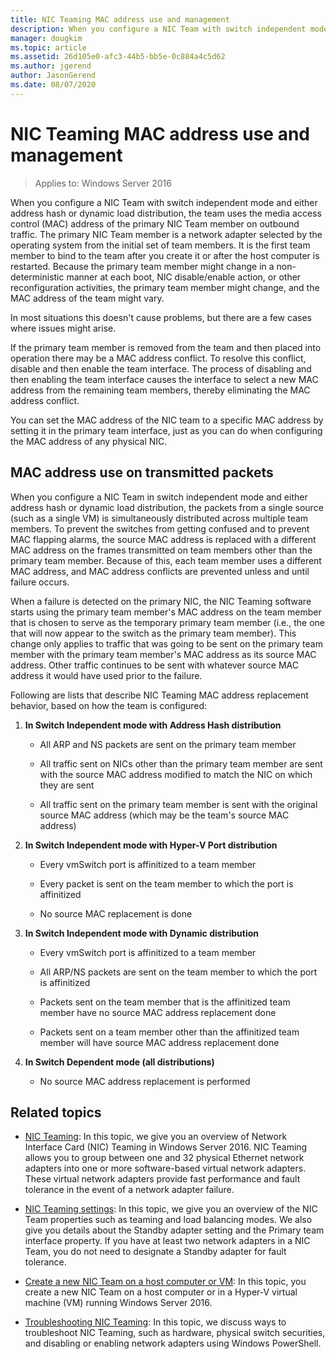 ```yaml
---
title: NIC Teaming MAC address use and management
description: When you configure a NIC Team with switch independent mode and either address hash or dynamic load distribution, the team uses the media access control (MAC) address of the primary NIC Team member on outbound traffic. The primary NIC Team member is a network adapter selected by the operating system from the initial set of team members.
manager: dougkim
ms.topic: article
ms.assetid: 26d105e0-afc3-44b5-bb5e-0c884a4c5d62
ms.author: jgerend
author: JasonGerend
ms.date: 08/07/2020
---
```

# NIC Teaming MAC address use and management

>Applies to: Windows Server 2016

When you configure a NIC Team with switch independent mode and either address hash or dynamic load distribution, the team uses the media access control (MAC) address of the primary NIC Team member on outbound traffic. The primary NIC Team member is a network adapter selected by the operating system from the initial set of team members.  It is the first team member to bind to the team after you create it or after the host computer is restarted. Because the primary team member might change in a non-deterministic manner at each boot, NIC disable/enable action, or other reconfiguration activities, the primary team member might change, and the MAC address of the team might vary.

In most situations this doesn't cause problems, but there are a few cases where issues might arise.

If the primary team member is removed from the team and then placed into operation there may be a MAC address conflict. To resolve this conflict, disable and then enable the team interface. The process of disabling and then enabling the team interface causes the interface to select a new MAC address from the remaining team members, thereby eliminating the MAC address conflict.

You can set the MAC address of the NIC team to a specific MAC address by setting it in the primary team interface, just as you can do when configuring the MAC address of any physical NIC.

## MAC address use on transmitted packets
When you configure a NIC Team in switch independent mode and either address hash or dynamic load distribution, the packets from a single source (such as a single VM) is simultaneously distributed across multiple team members. To prevent the switches from getting confused and to prevent MAC flapping alarms, the source MAC address is replaced with a different MAC address on the frames transmitted on team members other than the primary team member. Because of this, each team member uses a different MAC address, and MAC address conflicts are prevented unless and until failure occurs.

When a failure is detected on the primary NIC, the NIC Teaming software starts using the primary team member's MAC address on the team member that is chosen to serve as the temporary primary team member (i.e., the one that will now appear to the switch as the primary team member).  This change only applies to traffic that was going to be sent on the primary team member with the primary team member's MAC address as its source MAC address. Other traffic continues to be sent with whatever source MAC address it would have used prior to the failure.

Following are lists that describe NIC Teaming MAC address replacement behavior, based on how the team is configured:

1.  **In Switch Independent mode with Address Hash distribution**

    -   All ARP and NS packets are sent on the primary team member

    -   All traffic sent on NICs other than the primary team member are sent with the source MAC address modified to match the NIC on which they are sent

    -   All traffic sent on the primary team member is sent with the original source MAC address (which may be the team's source MAC address)

2.  **In Switch Independent mode with Hyper-V Port distribution**

    -   Every vmSwitch port is affinitized to a team member

    -   Every packet is sent on the team member to which the port is affinitized

    -   No source MAC replacement is done

3.  **In Switch Independent mode with Dynamic distribution**

    -   Every vmSwitch port is affinitized to a team member

    -   All ARP/NS packets are sent on the team member to which the port is affinitized

    -   Packets sent on the team member that is the affinitized team member have no source MAC address replacement done

    -   Packets sent on a team member other than the affinitized team member will have source MAC address replacement done

4.  **In Switch Dependent mode (all distributions)**

    -   No source MAC address replacement is performed

## Related topics
- [NIC Teaming](NIC-Teaming.md): In this topic, we give you an overview of Network Interface Card (NIC) Teaming in Windows Server 2016. NIC Teaming allows you to group between one and 32 physical Ethernet network adapters into one or more software-based virtual network adapters. These virtual network adapters provide fast performance and fault tolerance in the event of a network adapter failure.

- [NIC Teaming settings](nic-teaming-settings.md): In this topic, we give you an overview of the NIC Team properties such as teaming and load balancing modes. We also give you details about the Standby adapter setting and the Primary team interface property. If you have at least two network adapters in a NIC Team, you do not need to designate a Standby adapter for fault tolerance.

- [Create a new NIC Team on a host computer or VM](Create-a-New-NIC-Team-on-a-Host-Computer-or-VM.md): In this topic, you create a new NIC Team on a host computer or in a Hyper-V virtual machine (VM) running Windows Server 2016.

- [Troubleshooting NIC Teaming](Troubleshooting-NIC-Teaming.md): In this topic, we discuss ways to troubleshoot NIC Teaming, such as hardware, physical switch securities, and disabling or enabling network adapters using Windows PowerShell.



